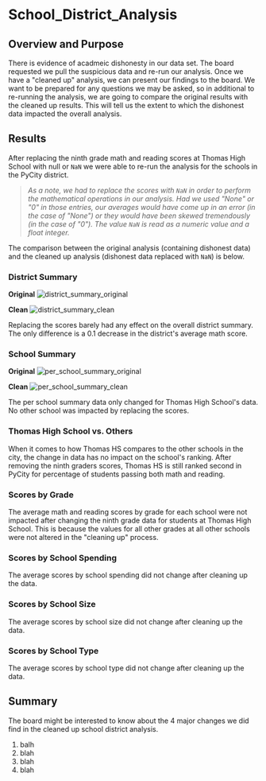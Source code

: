 # School_District_Analysis

## Overview and Purpose
There is evidence of acadmeic dishonesty in our data set. The board requested we pull the suspicious data and re-run our analysis. Once we have a "cleaned up" analysis, we can present our findings to the board. We want to be prepared for any questions we may be asked, so in additional to re-running the analysis, we are going to compare the original results with the cleaned up results. This will tell us the extent to which the dishonest data impacted the overall analysis.

## Results
After replacing the ninth grade math and reading scores at Thomas High School with null or `NaN` we were able to re-run the analysis for the schools in the PyCity district. 

> *As a note, we had to replace the scores with `NaN` in order to perform the mathematical operations in our analysis. Had we used "None" or "0" in those entries, our averages would have come up in an error (in the case of "None") or they would have been skewed tremendously (in the case of "0"). The value `NaN` is read as a numeric value and a float integer.*
 
The comparison between the original analysis (containing dishonest data) and the cleaned up analysis (dishonest data replaced with `NaN`) is below.

 ### District Summary
**Original**
![district_summary_original](https://user-images.githubusercontent.com/79174885/111879845-87133680-897e-11eb-8774-3d1905beb148.png)

**Clean**
![district_summary_clean](https://user-images.githubusercontent.com/79174885/111879847-8da1ae00-897e-11eb-980a-3297b03898af.png)

Replacing the scores barely had any effect on the overall district summary. The only difference is a 0.1 decrease in the district's average math score.

### School Summary
**Original**
![per_school_summary_original](https://user-images.githubusercontent.com/79174885/111879855-95f9e900-897e-11eb-9c87-46d1b71deafb.png)

**Clean**
![per_school_summary_clean](https://user-images.githubusercontent.com/79174885/111879860-98f4d980-897e-11eb-8b4e-709c7fe48006.png)

The per school summary data only changed for Thomas High School's data. No other school was impacted by replacing the scores. 

### Thomas High School vs. Others
When it comes to how Thomas HS compares to the other schools in the city, the change in data has no impact on the school's ranking. After removing the ninth graders scores, Thomas HS is still ranked second in PyCity for percentage of students passing both math and reading.

### Scores by Grade
The average math and reading scores by grade for each school were not impacted after changing the ninth grade data for students at Thomas High School. This is because the values for all other grades at all other schools were not altered in the "cleaning up" process.

### Scores by School Spending
The average scores by school spending did not change after cleaning up the data.

### Scores by School Size
The average scores by school size did not change after cleaning up the data.

### Scores by School Type
The average scores by school type did not change after cleaning up the data.

## Summary
The board might be interested to know about the 4 major changes we did find in the cleaned up school district analysis. 
1. balh
2. blah
3. blah
4. blah
